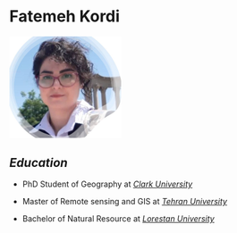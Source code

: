 # **Fatemeh Kordi** #

<img src="headshot.jpg" alt="drawing" width="200"/>


## *Education* ##

- PhD Student of Geography at [*Clark University*](https://www.clarku.edu/)

- Master of Remote sensing and GIS at [*Tehran University*](https://ut.ac.ir/en)

- Bachelor of Natural Resource at [*Lorestan University*](https://en.lu.ac.ir/)
